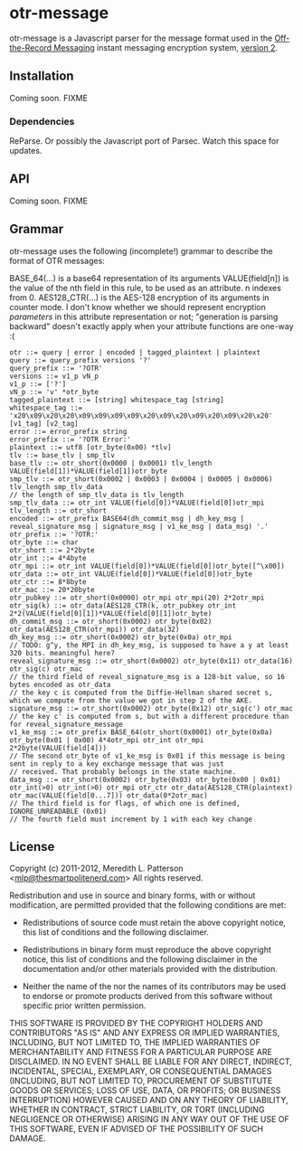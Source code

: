 # otr-message #

otr-message is a Javascript parser for the message format used in the [Off-the-Record Messaging](http://www.cypherpunks.ca/otr/) instant messaging encryption system, [version 2](http://www.cypherpunks.ca/otr/Protocol-v2-3.0.0.html).

## Installation ##

Coming soon. FIXME

### Dependencies ###
ReParse. Or possibly the Javascript port of Parsec. Watch this space for updates.

## API ##

Coming soon. FIXME

## Grammar ##

otr-message uses the following (incomplete!) grammar to describe the format of OTR messages:

BASE_64(...) is a base64 representation of its arguments
VALUE(field[n]) is the value of the nth field in this rule, to be used as an attribute. n indexes from 0.
AES128_CTR(...) is the AES-128 encryption of its arguments in counter mode. I don't know whether we should represent encryption *parameters* in this attribute representation or not; "generation is parsing backward" doesn't exactly apply when your attribute functions are one-way :(

```
otr ::= query | error | encoded | tagged_plaintext | plaintext
query ::= query_prefix versions '?'
query_prefix ::= '?OTR'
versions ::= v1_p vN_p
v1_p ::= ['?']
vN_p ::= 'v' *otr_byte
tagged_plaintext ::= [string] whitespace_tag [string]
whitespace_tag ::= 'x20\x09\x20\x20\x09\x09\x09\x09\x20\x09\x20\x09\x20\x09\x20\x20' [v1_tag] [v2_tag]
error ::= error_prefix string
error_prefix ::= '?OTR Error:'
plaintext ::= utf8 [otr_byte(0x00) *tlv]
tlv ::= base_tlv | smp_tlv
base_tlv ::= otr_short(0x0000 | 0x0001) tlv_length VALUE(field[1])*VALUE(field[1])otr_byte
smp_tlv ::= otr_short(0x0002 | 0x0003 | 0x0004 | 0x0005 | 0x0006) tlv_length smp_tlv_data
// the length of smp_tlv_data is tlv_length
smp_tlv_data ::= otr_int VALUE(field[0])*VALUE(field[0])otr_mpi
tlv_length ::= otr_short
encoded ::= otr_prefix BASE64(dh_commit_msg | dh_key_msg | reveal_signature_msg | signature_msg | v1_ke_msg | data_msg) '.'
otr_prefix ::= '?OTR:'
otr_byte ::= char
otr_short ::= 2*2byte
otr_int ::= 4*4byte
otr_mpi ::= otr_int VALUE(field[0])*VALUE(field[0])otr_byte([^\x00])
otr_data ::= otr_int VALUE(field[0])*VALUE(field[0])otr_byte
otr_ctr ::= 8*8byte
otr_mac ::= 20*20byte
otr_pubkey ::= otr_short(0x0000) otr_mpi otr_mpi(20) 2*2otr_mpi
otr_sig(k) ::= otr_data(AES128_CTR(k, otr_pubkey otr_int 2*2(VALUE(field[0][1])*VALUE(field[0][1])otr_byte)
dh_commit_msg ::= otr_short(0x0002) otr_byte(0x02) otr_data(AES128_CTR(otr_mpi)) otr_data(32)
dh_key_msg ::= otr_short(0x0002) otr_byte(0x0a) otr_mpi
// TODO: g^y, the MPI in dh_key_msg, is supposed to have a y at least 320 bits. meaningful here?
reveal_signature_msg ::= otr_short(0x0002) otr_byte(0x11) otr_data(16) otr_sig(c) otr_mac
// the third field of reveal_signature_msg is a 128-bit value, so 16 bytes encoded as otr_data
// the key c is computed from the Diffie-Hellman shared secret s, which we compute from the value we got in step 2 of the AKE.
signature_msg ::= otr_short(0x0002) otr_byte(0x12) otr_sig(c') otr_mac
// the key c' is computed from s, but with a different procedure than for reveal_signature_message
v1_ke_msg ::= otr_prefix BASE_64(otr_short(0x0001) otr_byte(0x0a) otr_byte(0x01 | 0x00) 4*4otr_mpi otr_int otr_mpi 2*2byte(VALUE(field[4]))
// The second otr_byte of v1_ke_msg is 0x01 if this message is being sent in reply to a key exchange message that was just
// received. That probably belongs in the state machine.
data_msg ::= otr_short(0x0002) otr_byte(0x03) otr_byte(0x00 | 0x01) otr_int(>0) otr_int(>0) otr_mpi otr_ctr otr_data(AES128_CTR(plaintext) otr_mac(VALUE(field[0...7])) otr_data(0*2otr_mac)
// The third field is for flags, of which one is defined, IGNORE_UNREADABLE (0x01)
// The fourth field must increment by 1 with each key change
```

## License ##

Copyright (c) 2011-2012, Meredith L. Patterson &lt;mlp@thesmartpolitenerd.com&gt;
All rights reserved.

Redistribution and use in source and binary forms, with or without
modification, are permitted provided that the following conditions are
met:

* Redistributions of source code must retain the above copyright
  notice, this list of conditions and the following disclaimer.

* Redistributions in binary form must reproduce the above copyright
  notice, this list of conditions and the following disclaimer in the
  documentation and/or other materials provided with the distribution.

* Neither the name of the <organization> nor the names of its
  contributors may be used to endorse or promote products derived from
  this software without specific prior written permission.

THIS SOFTWARE IS PROVIDED BY THE COPYRIGHT HOLDERS AND CONTRIBUTORS
"AS IS" AND ANY EXPRESS OR IMPLIED WARRANTIES, INCLUDING, BUT NOT
LIMITED TO, THE IMPLIED WARRANTIES OF MERCHANTABILITY AND FITNESS FOR
A PARTICULAR PURPOSE ARE DISCLAIMED. IN NO EVENT SHALL <COPYRIGHT
HOLDER> BE LIABLE FOR ANY DIRECT, INDIRECT, INCIDENTAL, SPECIAL,
EXEMPLARY, OR CONSEQUENTIAL DAMAGES (INCLUDING, BUT NOT LIMITED TO,
PROCUREMENT OF SUBSTITUTE GOODS OR SERVICES; LOSS OF USE, DATA, OR
PROFITS; OR BUSINESS INTERRUPTION) HOWEVER CAUSED AND ON ANY THEORY OF
LIABILITY, WHETHER IN CONTRACT, STRICT LIABILITY, OR TORT (INCLUDING
NEGLIGENCE OR OTHERWISE) ARISING IN ANY WAY OUT OF THE USE OF THIS
SOFTWARE, EVEN IF ADVISED OF THE POSSIBILITY OF SUCH DAMAGE.
